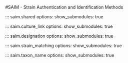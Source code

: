 #SAIM - Strain Authentication and Identification Methods

::: saim.shared
    options:
        show_submodules: true

::: saim.culture_link
    options:
        show_submodules: true

::: saim.designation
    options:
        show_submodules: true

::: saim.strain_matching
    options:
        show_submodules: true

::: saim.taxon_name
    options:
        show_submodules: true
